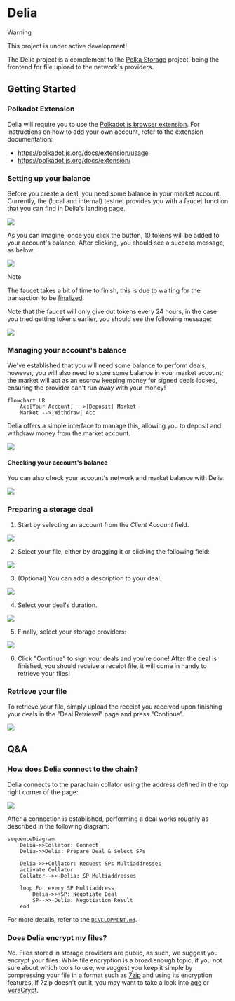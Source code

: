 # Delia

> [!WARNING]
> This project is under active development!

The Delia project is a complement to the [Polka Storage](https://github.com/eigerco/polka-storage) project,
being the frontend for file upload to the network's providers.

## Getting Started

### Polkadot Extension

Delia will require you to use the [Polkadot.js browser extension](https://polkadot.js.org/extension/).
For instructions on how to add your own account, refer to the extension documentation:

* https://polkadot.js.org/docs/extension/usage
* https://polkadot.js.org/docs/extension/


### Setting up your balance

Before you create a deal, you need some balance in your market account.
Currently, the (local and internal) testnet provides you with a faucet function that you can find in Delia's landing page.

![](static/faucet/faucet-idle.png)

As you can imagine, once you click the button, 10 tokens will be added to your account's balance.
After clicking, you should see a success message, as below:

![](static/faucet/faucet-success.png)

> [!NOTE]
> The faucet takes a bit of time to finish,
> this is due to waiting for the transaction to be [finalized](https://docs.polkadot.com/polkadot-protocol/architecture/polkadot-chain/pos-consensus/#finality-gadget-grandpa).

Note that the faucet will only give out tokens every 24 hours, in the case you tried getting tokens earlier, you should see the following message:

![](static/faucet/faucet-error.png)

### Managing your account's balance

We've established that you will need some balance to perform deals,
however, you will also need to store some balance in your market account;
the market will act as an escrow keeping money for signed deals locked,
ensuring the provider can't run away with your money!

```mermaid
flowchart LR
    Acc[Your Account] -->|Deposit| Market
    Market -->|Withdraw| Acc
```

Delia offers a simple interface to manage this,
allowing you to deposit and withdraw money from the market account.

![](static/deposit_withdraw.png)

#### Checking your account's balance

You can also check your account's network and market balance with Delia:

![](static/market-balance.png)


### Preparing a storage deal

1. Start by selecting an account from the *Client Account* field.

![](static/deal-making/client-account.png)

2. Select your file, either by dragging it or clicking the following field:

![](static/deal-making/drag-n-drop.png)

3. (Optional) You can add a description to your deal.

![](static/deal-making/label.png)

4. Select your deal's duration.

![](static/deal-making/duration.png)

5. Finally, select your storage providers:

![](static/deal-making/select-provider.png)

6. Click "Continue" to sign your deals and you're done!
   After the deal is finished, you should receive a receipt file,
   it will come in handy to retrieve your files!


### Retrieve your file

To retrieve your file, simply upload the receipt you received upon finishing your deals
in the "Deal Retrieval" page and press "Continue".

![](static/deal-retrieval/widget.png)


## Q&A

### How does Delia connect to the chain?

Delia connects to the parachain collator using the address defined in the top right corner of the page:

![](static/address.png)

After a connection is established, performing a deal works roughly as described in the following diagram:

```mermaid
sequenceDiagram
    Delia->>Collator: Connect
    Delia->>Delia: Prepare Deal & Select SPs

    Delia->>+Collator: Request SPs Multiaddresses
    activate Collator
    Collator-->>-Delia: SP Multiaddresses

    loop For every SP Multiaddress
        Delia->>+SP: Negotiate Deal
        SP-->>-Delia: Negotiation Result
    end
```

For more details, refer to the [`DEVELOPMENT.md`](DEVELOPMENT.md).

### Does Delia encrypt my files?

*No.* Files stored in storage providers are public, as such, we suggest you encrypt your files. While file encryption is a broad enough topic, if you not sure about which tools to use, we suggest you keep it simple by compressing your file in a format such as [7zip](https://www.7-zip.org/) and using its encryption features. If 7zip doesn't cut it, you may want to take a look into [age](https://github.com/FiloSottile/age) or [VeraCrypt](https://www.veracrypt.fr/en/Code.html).

